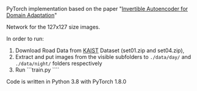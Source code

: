 PyTorch implementation based on the paper "[Invertible Autoencoder for Domain Adaptation](https://www.mdpi.com/2079-3197/7/2/20/htm)"

Network for the 127x127 size images.

In order to run: 
1. Download Road Data from [KAIST](https://soonminhwang.github.io/rgbt-ped-detection/ "Download speeds are horrible, look for the OneDrive Link") Dataset (set01.zip and set04.zip), 
2. Extract and put images from the visible subfolders to  ```./data/day/``` and ```./data/night/``` folders respectively
3. Run ```train.py ````

Code is written in Python 3.8 with PyTorch 1.8.0
